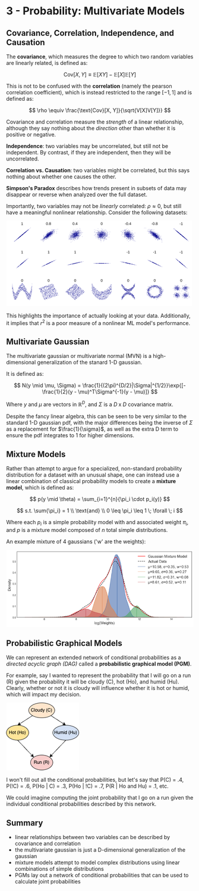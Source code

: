 # 3 - Probability: Multivariate Models

## Covariance, Correlation, Independence, and Causation

The **covariance**, which measures the degree to which two random variables are linearly related, is defined as:

$$
\text{Cov}[X, Y] \equiv \mathbb{E}[XY] - \mathbb{E}[X]\mathbb{E}[Y]
$$

This is not to be confused with the **correlation** (namely the pearson correlation coefficient), which is instead restricted to the range $[-1, 1]$ and is defined as:

$$
\rho \equiv \frac{\text{Cov}[X, Y]}{\sqrt{V[X]V[Y]}}
$$

Covariance and correlation measure the *strength* of a linear relationship, although they say nothing about the *direction* other than whether it is positive or negative.

**Independence**: two variables may be uncorrelated, but still not be independent. By contrast, if they are independent, then they will be uncorrelated. 

**Correlation vs. Causation**: two variables might be correlated, but this says nothing about whether one causes the other.

**Simpson's Paradox** describes how trends present in subsets of data may disappear or reverse when analyzed over the full dataset.

Importantly, two variables may not be *linearly* correlated: $\rho \approx 0$, but still have a meaningful nonlinear relationship. Consider the following datasets:

![pcc examples](../images/pcc_examples.png)

This highlights the importance of actually looking at your data. Additionally, it implies that $r^2$ is a poor measure of a nonlinear ML model's performance.

## Multivariate Gaussian

The multivariate gaussian or multivariate normal (MVN) is a high-dimensional generalization of the stanard 1-D gaussian. 

It is defined as:

$$
N(y \mid \mu, \Sigma) = \frac{1}{(2\pi)^{D/2}|\Sigma|^{1/2}}\exp{[-\frac{1}{2}(y - \mu)^T\Sigma^{-1}(y - \mu)]}
$$

Where $y$ and $\mu$ are vectors in $\mathbb{R}^D$, and $\Sigma$ is a $D \; \text{x} \; D$ covariance matrix. 

Despite the fancy linear algebra, this can be seen to be very similar to the standard 1-D gaussian pdf, with the major differences being the inverse of $\Sigma$ as a replacement for $\frac{1}{\sigma}$, as well as the extra D term to ensure the pdf integrates to 1 for higher dimensions.

## Mixture Models

Rather than attempt to argue for a specialized, non-standard probability distribution for a dataset with an unusual shape, one can instead use a linear combination of classical probability models to create a **mixture model**, which is defined as:

$$
p(y \mid \theta) = \sum_{i=1}^{n}{\pi_i \cdot p_i(y)} 
$$

$$
s.t. \sum{\pi_i} = 1 \\
\text{and} \\
0 \leq \pi_i \leq 1 \; \forall \; i 
$$

Where each $p_i$ is a simple probability model with and associated weight $\pi_i$, and $p$ is a mixture model composed of $n$ total simple distributions.

An example mixture of 4 gaussians ('w' are the weights):

![mixture model](../images/mixture_model.png)

## Probabilistic Graphical Models

We can represent an extended network of conditional probabilities as a *directed acyclic graph (DAG)* called a **probabilistic graphical model (PGM)**. 

For example, say I wanted to represent the probability that I will go on a run (R) given the probability it will be cloudy (C), hot (Ho), and humid (Hu). Clearly, whether or not it is cloudy will influence whether it is hot or humid, which will impact my decision.

![pgm](../images/pgm.png)

I won't fill out all the conditional probabilities, but let's say that P(C) = .4, P(!C) = .6, P(Ho | C) = .3, P(Ho | !C) = .7, P(R | Ho and Hu) = .1, etc. 

We could imagine computing the joint probability that I go on a run given the individual conditional probabilities described by this network.

## Summary
- linear relationships between two variables can be described by covariance and correlation
- the multivariate gaussian is just a D-dimensional generalization of the gaussian
- mixture models attempt to model complex distributions using linear combinations of simple distributions
- PGMs lay out a network of conditional probabilities that can be used to calculate joint probabilities
